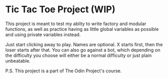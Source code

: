 # Tic Tac Toe Project (WIP)

This project is meant to test my ablity to write factory and modular functions, as well as practice having as little global variables as possible and using private variables instead.

Just start clicking away to play. Names are optional. X starts first, then the loser starts after that. You can also go against a bot, which depending on the difficulty you choose will either be a normal difficulty or just plain unbeatable.

P.S. This project is a part of The Odin Project's course.
